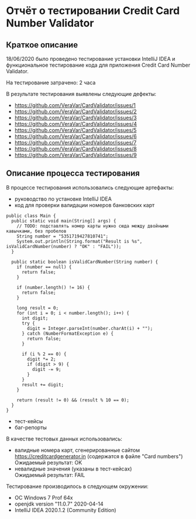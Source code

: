 # Отчёт о тестировании Credit Card Number Validator

## Краткое описание

18/06/2020 было проведено тестирование установки IntelliJ IDEA и функциональное тестирование кода для приложения Credit Card Number Validator.

На тестирование затрачено: 2 часа

В результате тестирования выявлены следующие дефекты:
* https://github.com/VeraVar/CardValidator/issues/1
* https://github.com/VeraVar/CardValidator/issues/2
* https://github.com/VeraVar/CardValidator/issues/3
* https://github.com/VeraVar/CardValidator/issues/4
* https://github.com/VeraVar/CardValidator/issues/5
* https://github.com/VeraVar/CardValidator/issues/6
* https://github.com/VeraVar/CardValidator/issues/7
* https://github.com/VeraVar/CardValidator/issues/8
* https://github.com/VeraVar/CardValidator/issues/9

## Описание процесса тестирования

В процессе тестирования использовались следующие артефакты:
* руководство по установке IntelliJ IDEA
* код для проверки валидации номеров банковских карт
```
public class Main {
  public static void main(String[] args) {
    // TODO: подставлять номер карты нужно сюда между двойными кавычками, без пробелов
    String number = "5351719427810741";
    System.out.println(String.format("Result is %s", isValidCardNumber(number) ? "OK" : "FAIL"));
  }

  public static boolean isValidCardNumber(String number) {
    if (number == null) {
      return false;
    }

    if (number.length() != 16) {
      return false;
    }

    long result = 0;
    for (int i = 0; i < number.length(); i++) {
      int digit;
      try {
        digit = Integer.parseInt(number.charAt(i) + "");
      } catch (NumberFormatException e) {
        return false;
      }

      if (i % 2 == 0) {
        digit *= 2;
        if (digit > 9) {
          digit -= 9;
        }
      }
      result += digit;
    }

    return (result != 0) && (result % 10 == 0);
  }
}
```
* тест-кейсы
* баг-репорты

В качестве тестовых данных использовались:
* валидные номера карт, сгенерированные сайтом https://creditcardgenerator.in (содержатся в файле "Card numbers")
Ожидаемый результат: OK
* невалидные значения (указаны в тест-кейсах)	
Ожидаемый результат: FAIL

Тестирование производилось в следующем окружении:
* ОС Windows 7 Prof 64x
* openjdk version "11.0.7" 2020-04-14
* IntelliJ IDEA 2020.1.2 (Community Edition)
